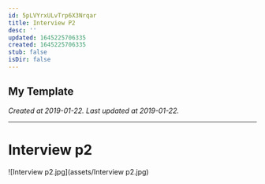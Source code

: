 ```yaml
---
id: 5pLVYrxULvTrp6X3Nrqar
title: Interview P2
desc: ''
updated: 1645225706335
created: 1645225706335
stub: false
isDir: false
---
```

My Template
---

_Created at 2019-01-22._
_Last updated at 2019-01-22._




---

# Interview p2


![Interview p2.jpg](assets/Interview p2.jpg)

